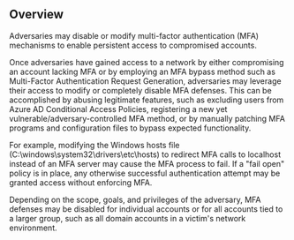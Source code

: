## Overview

Adversaries may disable or modify multi-factor authentication (MFA) mechanisms to enable persistent access to compromised accounts.

Once adversaries have gained access to a network by either compromising an account lacking MFA or by employing an MFA bypass method such as Multi-Factor Authentication Request Generation, adversaries may leverage their access to modify or completely disable MFA defenses. This can be accomplished by abusing legitimate features, such as excluding users from Azure AD Conditional Access Policies, registering a new yet vulnerable/adversary-controlled MFA method, or by manually patching MFA programs and configuration files to bypass expected functionality.

For example, modifying the Windows hosts file (C:\windows\system32\drivers\etc\hosts) to redirect MFA calls to localhost instead of an MFA server may cause the MFA process to fail. If a "fail open" policy is in place, any otherwise successful authentication attempt may be granted access without enforcing MFA.

Depending on the scope, goals, and privileges of the adversary, MFA defenses may be disabled for individual accounts or for all accounts tied to a larger group, such as all domain accounts in a victim's network environment.